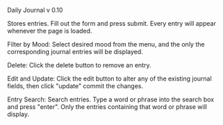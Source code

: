 Daily Journal v 0.10

Stores entries. Fill out the form and press submit. Every entry will appear whenever the page is loaded.

Filter by Mood: Select desired mood from the menu, and the only the corresponding journal entries will be displayed.

Delete: Click the delete button to remove an entry.

Edit and Update: Click the edit button to alter any of the existing journal fields, then click "update" commit the changes.

Entry Search: Search entries. Type a word or phrase into the search box and press "enter". Only the entries containing that word or phrase will display.